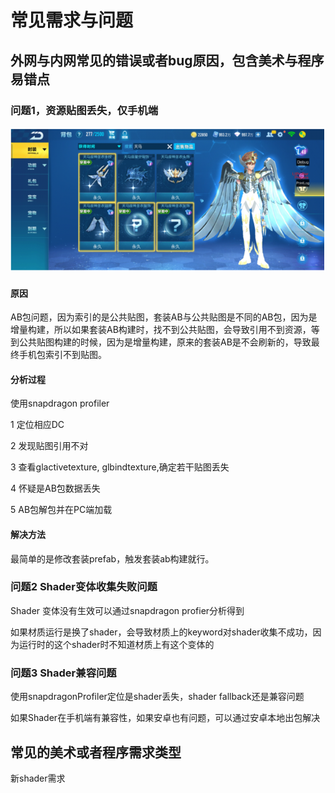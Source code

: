 # 常见需求与问题

## 外网与内网常见的错误或者bug原因，包含美术与程序易错点

### 问题1，资源贴图丢失，仅手机端

![](../../.gitbook/assets/image%20%28184%29.png)

#### 原因

AB包问题，因为索引的是公共贴图，套装AB与公共贴图是不同的AB包，因为是增量构建，所以如果套装AB构建时，找不到公共贴图，会导致引用不到资源，等到公共贴图构建的时候，因为是增量构建，原来的套装AB是不会刷新的，导致最终手机包索引不到贴图。

#### 分析过程

使用snapdragon profiler 

1 定位相应DC

2 发现贴图引用不对

3 查看glactivetexture, glbindtexture,确定若干贴图丢失

4 怀疑是AB包数据丢失

5 AB包解包并在PC端加载

#### 解决方法

最简单的是修改套装prefab，触发套装ab构建就行。

### 问题2 Shader变体收集失败问题

Shader 变体没有生效可以通过snapdragon profier分析得到

如果材质运行是换了shader，会导致材质上的keyword对shader收集不成功，因为运行时的这个shader时不知道材质上有这个变体的

### 问题3 Shader兼容问题

使用snapdragonProfiler定位是shader丢失，shader fallback还是兼容问题

如果Shader在手机端有兼容性，如果安卓也有问题，可以通过安卓本地出包解决

## 常见的美术或者程序需求类型

新shader需求

